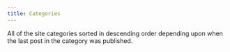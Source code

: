 ```yaml
---
title: Categories
---
```


All of the site categories sorted in descending order depending upon when the last post in the category was published. 
